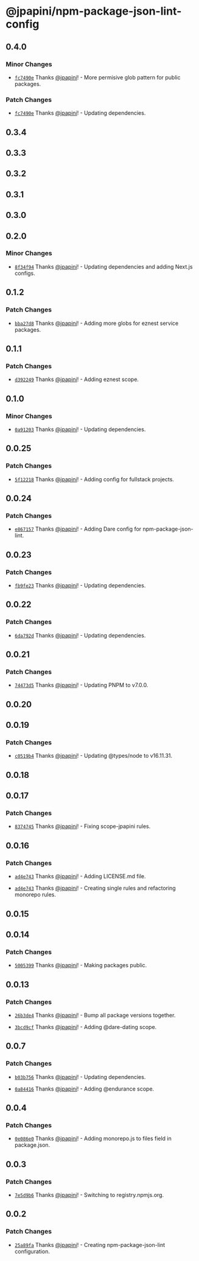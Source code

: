 # @jpapini/npm-package-json-lint-config

## 0.4.0

### Minor Changes

-   [`fc7490e`](https://github.com/jpapini/tools-javascript/commit/fc7490e0600ed8af096b778d08fe5c62182fa97f) Thanks [@jpapini](https://github.com/jpapini)! - More permisive glob pattern for public packages.

### Patch Changes

-   [`fc7490e`](https://github.com/jpapini/tools-javascript/commit/fc7490e0600ed8af096b778d08fe5c62182fa97f) Thanks [@jpapini](https://github.com/jpapini)! - Updating dependencies.

## 0.3.4

## 0.3.3

## 0.3.2

## 0.3.1

## 0.3.0

## 0.2.0

### Minor Changes

-   [`8f34f94`](https://github.com/jpapini/tools-javascript/commit/8f34f945baf04252b6215bdd09b93cfa7b72690b) Thanks [@jpapini](https://github.com/jpapini)! - Updating dependencies and adding Next.js configs.

## 0.1.2

### Patch Changes

-   [`bba27d8`](https://github.com/jpapini/tools-javascript/commit/bba27d82a8a92ef1565a6bbcce0dbc37ed12fa91) Thanks [@jpapini](https://github.com/jpapini)! - Adding more globs for eznest service packages.

## 0.1.1

### Patch Changes

-   [`d392249`](https://github.com/jpapini/tools-javascript/commit/d39224996714f0f2ca4119d42754b3fa45427130) Thanks [@jpapini](https://github.com/jpapini)! - Adding eznest scope.

## 0.1.0

### Minor Changes

-   [`0a91203`](https://github.com/jpapini/tools-javascript/commit/0a91203ed496ee42a4615300b81a7bd21e60052b) Thanks [@jpapini](https://github.com/jpapini)! - Updating dependencies.

## 0.0.25

### Patch Changes

-   [`5f12218`](https://github.com/jpapini/tools-javascript/commit/5f1221844182442b38af2473356822ffab23a0d1) Thanks [@jpapini](https://github.com/jpapini)! - Adding config for fullstack projects.

## 0.0.24

### Patch Changes

-   [`e867157`](https://github.com/jpapini/tools-javascript/commit/e8671577ea8b44f197dbd3cb3f1188bdb4707b03) Thanks [@jpapini](https://github.com/jpapini)! - Adding Dare config for npm-package-json-lint.

## 0.0.23

### Patch Changes

-   [`fb9fe23`](https://github.com/jpapini/tools-javascript/commit/fb9fe23c16352a2d144aea0941ce8bb9c9f39f06) Thanks [@jpapini](https://github.com/jpapini)! - Updating dependencies.

## 0.0.22

### Patch Changes

-   [`6da792d`](https://github.com/jpapini/tools-javascript/commit/6da792d0c049a2aab1a20f1b758113e4bde110be) Thanks [@jpapini](https://github.com/jpapini)! - Updating dependencies.

## 0.0.21

### Patch Changes

-   [`74473d5`](https://github.com/jpapini/tools-javascript/commit/74473d5f663c996b167d805d79a90b37fcc85daf) Thanks [@jpapini](https://github.com/jpapini)! - Updating PNPM to v7.0.0.

## 0.0.20

## 0.0.19

### Patch Changes

-   [`c0519b4`](https://github.com/jpapini/tools-javascript/commit/c0519b47ea37db78ec96c9372dd23d01874734c9) Thanks [@jpapini](https://github.com/jpapini)! - Updating @types/node to v16.11.31.

## 0.0.18

## 0.0.17

### Patch Changes

-   [`8374745`](https://github.com/jpapini/tools-javascript/commit/8374745725d9be681a11fc388603db8107b99fce) Thanks [@jpapini](https://github.com/jpapini)! - Fixing scope-jpapini rules.

## 0.0.16

### Patch Changes

-   [`ad4e743`](https://github.com/jpapini/tools-javascript/commit/ad4e743cdfa20c8523782cfa956fee9ea47c38e8) Thanks [@jpapini](https://github.com/jpapini)! - Adding LICENSE.md file.

*   [`ad4e743`](https://github.com/jpapini/tools-javascript/commit/ad4e743cdfa20c8523782cfa956fee9ea47c38e8) Thanks [@jpapini](https://github.com/jpapini)! - Creating single rules and refactoring monorepo rules.

## 0.0.15

## 0.0.14

### Patch Changes

-   [`5005399`](https://github.com/jpapini/tools-javascript/commit/5005399a883932bc9f2f0e3b90c7a2af513c89ae) Thanks [@jpapini](https://github.com/jpapini)! - Making packages public.

## 0.0.13

### Patch Changes

-   [`26b3de4`](https://github.com/jpapini/tools-javascript/commit/26b3de4c9930566b5fbcd00d0a6de22374724242) Thanks [@jpapini](https://github.com/jpapini)! - Bump all package versions together.

*   [`3bcd9cf`](https://github.com/jpapini/tools-javascript/commit/3bcd9cf3f3ff4d34a443554b3c85d1fc42603dc5) Thanks [@jpapini](https://github.com/jpapini)! - Adding @dare-dating scope.

## 0.0.7

### Patch Changes

-   [`b03b756`](https://github.com/jpapini/tools-javascript/commit/b03b756a3ade567deea9705b39105109b80341e9) Thanks [@jpapini](https://github.com/jpapini)! - Updating dependencies.

*   [`0a84416`](https://github.com/jpapini/tools-javascript/commit/0a844166a907e3ad43db36cb3fa73996322b8118) Thanks [@jpapini](https://github.com/jpapini)! - Adding @endurance scope.

## 0.0.4

### Patch Changes

-   [`0e086e0`](https://github.com/jpapini/tools-javascript/commit/0e086e0e3c7ed5fbdff8dcfd527cd4b177e1ea66) Thanks [@jpapini](https://github.com/jpapini)! - Adding monorepo.js to files field in package.json.

## 0.0.3

### Patch Changes

-   [`7e5d9b6`](https://github.com/jpapini/tools-javascript/commit/7e5d9b6eddab58a81c15d787fde02cec8d1949e6) Thanks [@jpapini](https://github.com/jpapini)! - Switching to registry.npmjs.org.

## 0.0.2

### Patch Changes

-   [`25a89fa`](https://github.com/jpapini/tools-javascript/commit/25a89fa3752655994ba3cd9c0e0f3202eca1c28e) Thanks [@jpapini](https://github.com/jpapini)! - Creating npm-package-json-lint configuration.
